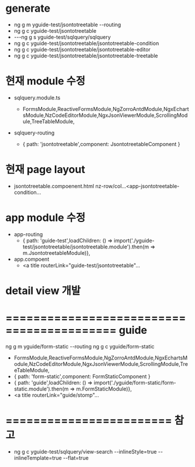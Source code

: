 # generate
- ng g m yguide-test/jsontotreetable --routing
- ng g c yguide-test/jsontotreetable
- ---ng g s yguide-test/sqlquery/sqlquery
- ng g c yguide-test/jsontotreetable/jsontotreetable-condition
- ng g c yguide-test/jsontotreetable/jsontotreetable-editor
- ng g c yguide-test/jsontotreetable/jsontotreetable-treetable

# 현재 module 수정
- sqlquery.module.ts	
  - FormsModule,ReactiveFormsModule,NgZorroAntdModule,NgxEchartsModule,NzCodeEditorModule,NgxJsonViewerModule,ScrollingModule,TreeTableModule,

- sqlquery-routing
  - { path: 'jsontotreetable',component: JsontotreetableComponent }

# 현재 page layout 
- jsontotreetable.compoenent.html
	nz-row/col...<app-jsontotreetable-condition...

# app module 수정
- app-routing
  - { path: 'guide-test',loadChildren: () => import('./yguide-test/jsontotreetable/jsontotreetable.module').then(m => m.JsontotreetableModule)},
- app.compoent
  - <a title routerLink="guide-test/jsontotreetable"...

# detail view 개발




# ========================================== guide
ng g m yguide/form-static --routing
ng g c yguide/form-static
  - FormsModule,ReactiveFormsModule,NgZorroAntdModule,NgxEchartsModule,NzCodeEditorModule,NgxJsonViewerModule,ScrollingModule,TreeTableModule,
  - { path: 'form-static',component: FormStaticComponent }
  - { path: 'guide',loadChildren: () => import('./yguide/form-static/form-static.module').then(m => m.FormStaticModule)},
  - <a title routerLink="guide/stomp"...



# ======================== 참고
- ng g c yguide-test/sqlquery/view-search --inlineStyle=true --inlineTemplate=true --flat=true




